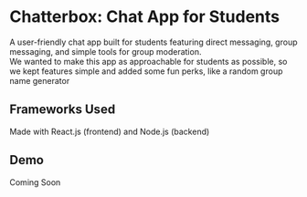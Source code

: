 # Chatterbox: Chat App for Students
A user-friendly chat app built for students featuring direct messaging, group messaging, and simple tools for group moderation.\
We wanted to make this app as approachable for students as possible, so we kept features simple and added some fun perks, like a random group name generator

## Frameworks Used
Made with React.js (frontend) and Node.js (backend)

## Demo
Coming Soon
